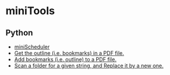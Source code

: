 # miniTools

## Python
- [miniScheduler](./scheduler)
- [Get the outline (i.e. bookmarks) in a PDF file.](./get_pdf_outline.py)
- [Add bookmarks (i.e. outline) to a PDF file.](https://github.com/pvcStillInGradSchool/pdfbookmarker)
- [Scan a folder for a given string, and Replace it by a new one.](./scan_and_replace.py)
